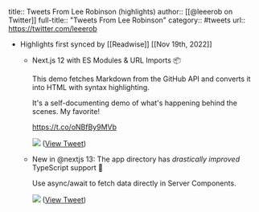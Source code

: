 title:: Tweets From Lee Robinson (highlights)
author:: [[@leeerob on Twitter]]
full-title:: "Tweets From Lee Robinson"
category:: #tweets
url:: https://twitter.com/leeerob

- Highlights first synced by [[Readwise]] [[Nov 19th, 2022]]
	- Next.js 12 with ES Modules & URL Imports 📦
	  
	  This demo fetches Markdown from the GitHub API and converts it into HTML with syntax highlighting.
	  
	  It's a self-documenting demo of what's happening behind the scenes. My favorite!
	  
	  https://t.co/oNBfBy9MVb 
	  
	  ![](https://pbs.twimg.com/media/FCzxFHeWUAUfcXa.jpg) ([View Tweet](https://twitter.com/leeerob/status/1453801944435265545))
	- New in @nextjs 13: The app directory has *drastically improved* TypeScript support 🚀
	  
	  Use async/await to fetch data directly in Server Components. 
	  
	  ![](https://pbs.twimg.com/media/FgCO6g2UYAAG2eb.jpg) ([View Tweet](https://twitter.com/leeerob/status/1585424395857645568))